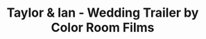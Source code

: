 ---
title: Taylor & Ian - Wedding Trailer by Color Room Films
link: https://player.vimeo.com/video/176455173?color=26a69a&title=0&byline=0&portrait=0
---